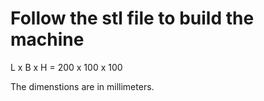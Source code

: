 # Follow the stl file to build the machine

L x B x H = 200 x 100 x 100

The dimenstions are in millimeters.
